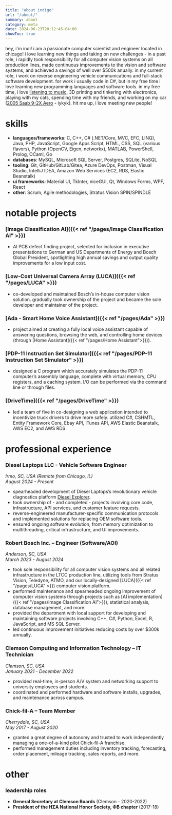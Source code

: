 ```yaml
---
title: "about indigo"
url: "/about/"
summary: about
category: meta
date: 2024-06-23T20:12:45-04:00
showToc: true
---
```


hey, i'm indi! i am a passionate computer scientist and engineer located in chicago! i love learning new things and taking on new challenges - in a past role, i rapidly took responsibility for all computer vision systems on all production lines, made continuous improvements to the vision and software systems, and achieved a savings of well over $500k anually. in my current role, i work on reverse engineering vehicle communications and full-stack software development. for work i usually code in C#, but in my free time i love learning new programming languages and software tools. in my free time, i love [listening to music](https://open.spotify.com/playlist/656lQkm7XFtA2iW0l984Ya?si=e5cac729d762427f), 3D printing and tinkering with electronics, playing with my cats, spending time with my friends, and working on my car ([2005 Saab 9-2X Aero](https://www.caranddriver.com/reviews/a15133083/2005-saab-9-2x-aero-road-test/) - iykyk). hit me up, i love meeting new people!

# skills
- **languages/frameworks**: C, C++, C# (.NET/Core, MVC, EFC, LINQ), Java, PHP, JavaScript, Google Apps Script, HTML, CSS, SQL (various flavors), Python (OpenCV, Eigen, networkx), MATLAB, PowerShell, Prolog, OCaml, Go
- **databases**: MySQL, Microsoft SQL Server, Postgres, SQLite, NoSQL
- **tooling**: Git, GitHub/GitLab/Gitea, Azure DevOps, Postman, Visual Studio, IntelliJ IDEA, Amazon Web Services (EC2, RDS, Elastic Beanstalk)
- **ui frameworks**: Material UI, TkInter, niceGUI, Qt, Windows Forms, WPF, React
- **other**: Scrum, Agile methodologies, Stratus Vision SPIN/SPINDLE

# notable projects

### [Image Classification AI]({{< ref "/pages/Image Classification AI" >}})
- AI PCB defect finding project, selected for inclusion in executive presentations to German and US Departments of Energy and Bosch Global President, spotlighting high annual savings and output quality improvements for a low input cost.

### [Low-Cost Universal Camera Array (LUCA)]({{< ref "/pages/LUCA" >}})
- co-developed and maintained Bosch’s in-house computer vision solution. gradually took ownership of the project and became the sole developer and maintainer of the project.

### [Ada - Smart Home Voice Assistant]({{< ref "/pages/Ada" >}})
- project aimed at creating a fully local voice assistant capable of answering questions, browsing the web, and controlling home devices (through [Home Assistant]({{< ref "/pages/Home Assistant">}})).

### [PDP-11 Instruction Set Simulator]({{< ref "/pages/PDP-11 Instruction Set Simulator" >}})
- designed a C program which accurately simulates the PDP-11 computer’s assembly language, complete with virtual memory, CPU registers, and a caching system. I/O can be performed via the command line or through files.

### [DriveTime]({{< ref "/pages/DriveTime" >}})
- led a team of five in co-designing a web application intended to incentivize truck drivers to drive more safely. utilized C#, CSHMTL, Entity Framework Core, Ebay API, iTunes API, AWS Elastic Beanstalk, AWS EC2, and AWS RDS.

# professional experience

### Diesel Laptops LLC - Vehicle Software Engineer
*Irmo, SC, USA (Remote from Chicago, IL)*  
*August 2024 - Present*
- spearheaded development of Diesel Laptops’s revolutionary vehicle diagnostics platform [Diesel Explorer](https://www.diesellaptops.com/products/diesel-explorer).
- took ownership of - and completed - projects involving core code, infrastructure, API services, and customer feature requests.
- reverse-engineered manufacturer-specific communication protocols and implemented solutions for replacing OEM software tools.
- ensured ongoing software evolution, from memory optimization to multithreading, critical infrastructure, and UI improvements.

### Robert Bosch Inc. – Engineer (Software/AOI)
*Anderson, SC, USA*  
*March 2023 - August 2024*
- took sole responsibility for all computer vision systems and all related infrastructure in the LTCC production line, utilizing tools from Stratus Vision, Teledyne, ATMO, and our locally-designed [LUCA]({{< ref "/pages/LUCA" >}}) computer vision platform.
- performed maintenance and spearheaded ongoing improvement of computer vision systems through projects such as [AI implementation]({{< ref "/pages/Image Classification AI">}}), statistical analysis, database management, and more.
- provided the department with local support for developing and maintaining software projects involving C++, C#, Python, Excel, R, JavaScript, and MS SQL Server.
- led continuous improvement initiatives reducing costs by over $300k annually.

### Clemson Computing and Information Technology – IT Technician
*Clemson, SC, USA*  
*January 2021 - December 2022*
- provided real-time, in-person A/V system and networking support to university employees and students.
- coordinated and performed hardware and software installs, upgrades, and maintenance across campus.

### Chick-fil-A – Team Member
*Cherrydale, SC, USA*  
*May 2017 - August 2020*
- granted a great degree of autonomy and trusted to work independently managing a one-of-a-kind pilot Chick-fil-A franchise.
- performed management duties including inventory tracking, forecasting, order placement, mileage tracking, sales reports, and more.

# other

### leadership roles
- **General Secretary at Clemson Boards** (Clemson - 2020-2022)
- **President of the ΗΣΑ National Honor Society, ΦΒ chapter** (2017-18)
